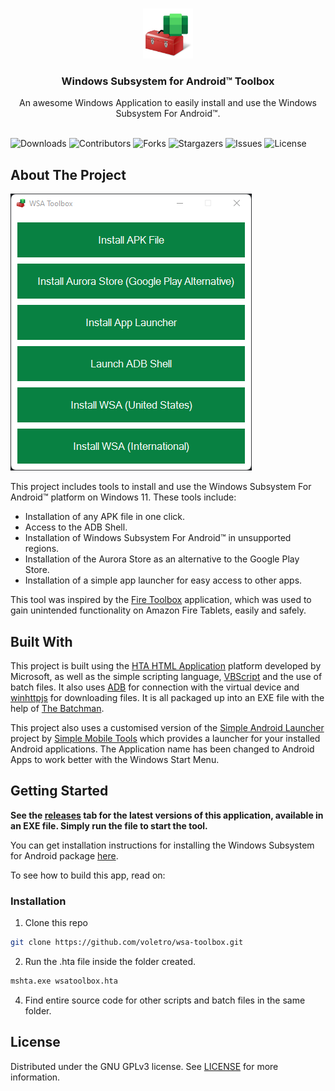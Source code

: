 <br/>
<p align="center">
  <a href="https://github.com/voletro/wsa-toolbox">
    <img src="images/icon.png" alt="Logo" width="80" height="80">
  </a>

  <h3 align="center">Windows Subsystem for Android™ Toolbox</h3>

  <p align="center">
    An awesome Windows Application to easily install and use the Windows Subsystem For Android™.
    <br/>
    <br/>
  </p>
</p>

![Downloads](https://img.shields.io/github/downloads/voletro/wsa-toolbox/total) ![Contributors](https://img.shields.io/github/contributors/voletro/wsa-toolbox?color=dark-green) ![Forks](https://img.shields.io/github/forks/voletro/wsa-toolbox?style=social) ![Stargazers](https://img.shields.io/github/stars/voletro/wsa-toolbox?style=social) ![Issues](https://img.shields.io/github/issues/voletro/wsa-toolbox) ![License](https://img.shields.io/github/license/voletro/wsa-toolbox) 

## About The Project

![Screenshot](images/screenshot.png)

This project includes tools to install and use the Windows Subsystem For Android™ platform on Windows 11. 
These tools include:

* Installation of any APK file in one click.
* Access to the ADB Shell.
* Installation of Windows Subsystem For Android™ in unsupported regions.
* Installation of the Aurora Store as an alternative to the Google Play Store.
* Installation of a simple app launcher for easy access to other apps.

This tool was inspired by the [Fire Toolbox](https://forum.xda-developers.com/t/windows-tool-fire-toolbox-v24-0.3889604/) application, which was used to gain unintended functionality on Amazon Fire Tablets, easily and safely.

## Built With

This project is built using the [HTA HTML Application](https://docs.microsoft.com/en-us/previous-versions//ms536471(v=vs.85)?redirectedfrom=MSDN) platform developed by Microsoft, as well as the simple scripting language, [VBScript](https://en.wikipedia.org/wiki/VBScript) and the use of batch files. It also uses [ADB](https://source.android.com/setup/build/adb) for connection with the virtual device and [winhttpjs](https://github.com/npocmaka/batch.scripts/blob/master/hybrids/jscript/winhttpjs.bat) for downloading files. It is all packaged up into an EXE file with the help of [The Batchman](https://github.com/jeremyben/thebatchman).

This project also uses a customised version of the [Simple Android Launcher](https://github.com/SimpleMobileTools/Simple-App-Launcher) project by [Simple Mobile Tools](https://github.com/SimpleMobileTools) which provides a launcher for your installed Android applications. The Application name has been changed to Android Apps to work better with the Windows Start Menu. 


## Getting Started

**See the [releases](https://github.com/voletro/wsa-toolbox/releases) tab for the latest versions of this application, available in an EXE file. Simply run the file to start the tool.**

You can get installation instructions for installing the Windows Subsystem for Android package [here](https://github.com/voletro/wsa-toolbox/blob/main/installation.md).

To see how to build this app, read on:

### Installation

1. Clone this repo

```sh
git clone https://github.com/voletro/wsa-toolbox.git
```

2. Run the .hta file inside the folder created.

```sh
mshta.exe wsatoolbox.hta
```

4. Find entire source code for other scripts and batch files in the same folder.

## License

Distributed under the GNU GPLv3 license. See [LICENSE](https://github.com/voletro/wsa-toolbox/blob/main/LICENSE.txt) for more information.
